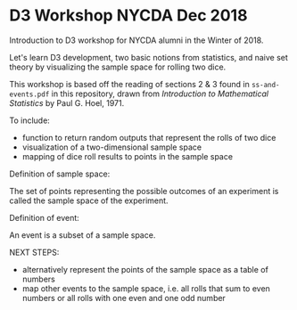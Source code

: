 # D3 Workshop NYCDA Dec 2018

Introduction to D3 workshop for NYCDA alumni in the Winter of 2018.

Let's learn D3 development, two basic notions from statistics, and naive set theory by visualizing the sample space for rolling two dice.

This workshop is based off the reading of sections 2 & 3 found in `ss-and-events.pdf` in this repository, drawn from *Introduction to Mathematical Statistics* by Paul G. Hoel, 1971.

To include:

* function to return random outputs that represent the rolls of two dice
* visualization of a two-dimensional sample space
* mapping of dice roll results to points in the sample space

Definition of sample space:

  The set of points representing the possible outcomes of an experiment is called the sample space of the experiment.

Definition of event:

  An event is a subset of a sample space.

NEXT STEPS:

* alternatively represent the points of the sample space as a table of numbers
* map other events to the sample space, i.e. all rolls that sum to even numbers or all rolls with one even and one odd number
